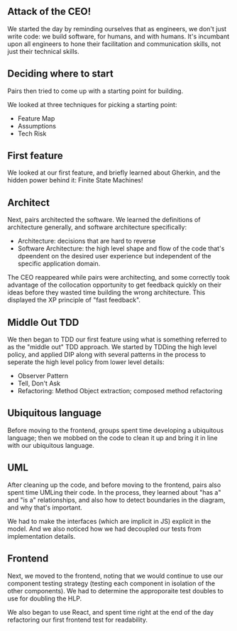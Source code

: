 ## Attack of the CEO!

We started the day by reminding ourselves that as engineers, we don't just write code: we build software, for humans, and with humans. It's incumbant upon all engineers to hone their facilitation and communication skills, not just their technical skills.

## Deciding where to start

Pairs then tried to come up with a starting point for building. 

We looked at three techniques for picking a starting point: 
* Feature Map
* Assumptions
* Tech Risk


## First feature 

We looked at our first feature, and briefly learned about Gherkin, and the hidden power behind it: Finite State Machines!

## Architect

Next, pairs architected the software. We learned the definitions of architecture generally, and software architecture specifically: 

* Architecture: decisions that are hard to reverse
* Software Architecture: the high level shape and flow of the code that's dpeendent on the desired user experience but independent of the specific application domain.

The CEO reappeared while pairs were architecting, and some correctly took advantage of the collocation opportunity to get feedback quickly on their ideas before they wasted time building the wrong architecture. This displayed the XP principle of "fast feedback". 

## Middle Out TDD

We then began to TDD our first feature using what is something referred to as the "middle out" TDD approach. We started by TDDing the high level policy, and applied DIP along with several patterns in the process to seperate the high level policy from lower level details: 
 
* Observer Pattern
* Tell, Don't Ask
* Refactoring: Method Object extraction; composed method refactoring

## Ubiquitous language

Before moving to the frontend, groups spent time developing a ubiquitous language; then we mobbed on the code to clean it up and bring it in line with our ubiquitous language. 

## UML

After cleaning up the code, and before moving to the frontend, pairs also spent time UMLing their code. In the process, they learned about "has a" and "is a" relationships, and also how to detect boundaries in the diagram, and why that's important.

We had to make the interfaces (which are implicit in JS) explicit in the model. And we also noticed how we had decoupled our tests from implementation details.   

## Frontend

Next, we moved to the frontend, noting that we would continue to use our component testing strategy (testing each component in isolation of the other components). We had to determine the approporaite test doubles to use for doubling the HLP. 

We also began to use React, and spent time right at the end of the day refactoring our first frontend test for readability. 
